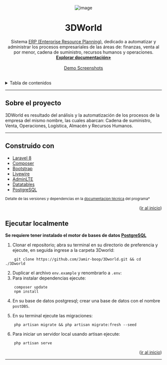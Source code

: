 <!-- LOGO -->
<div align="center" id="top">
<img src="https://i.ibb.co/gTGF9ck/image.png" alt="image" border="0">
  <h1 align="center">3DWorld</h1>
  <p align="center">
    Sistema <a href="https://dynamics.microsoft.com/es-mx/erp/define-erp/">ERP (Enterprise Resource Planning)</a>, dedicado a automatizar y administrar los procesos empresariales de las áreas de: finanzas, venta al por menor, cadena de suministro, recursos humanos y operaciones.
    <br />
    <a href="https://github.com/othneildrew/Best-README-Template"><strong>Explorar documentación»</strong></a>
    <br />
    <br />
    <a href="https://github.com/Jamir-boop/SENATI-MARKET/tree/main/screenshots">Demo Screenshots</a>
  </p>
</div>
<br />

<!-- TABLE OF CONTENTS -->
<details>
  <summary>Tabla de contenidos</summary>
  <ol>
    <li>
      <a href="#sobre-el-proyecto">Sobre el Proyecto</a>
    </li>
    <li>
        <a href="#construido-con">Construido Con</a>
    </li>
    <li>
      <a href="#ejecutar-localmente">Ejecutar localmente 🚀</a>
    </li>
  </ol>
</details>
<hr>

## Sobre el proyecto
3DWorld es resultado del análisis y la automatización de los procesos de la empresa del mismo nombre, las cuales abarcan: Cadena de suministro, Venta, Operaciones, Logística, Almacén y Recursos Humanos.
<hr>

## Construido con
-   [Laravel 8](https://laravel.com/)
-   [Composer](https://getcomposer.org/)
-   [Bootstrap](https://getbootstrap.com/)
-   [Livewire](https://laravel-livewire.com/)
-   [AdminLTE](https://adminlte.io/docs/3.1/)
-   [Datatables](https://www.datatables.net/)
-   [PostgreSQL](https://www.postgresql.org/)

<small>Detalle de las versiones y dependencias en la <a href="#">documentacion técnica</a> del programa*</small>

<p align="right">(<a href="#top">ir al inicio</a>)</p>

## Ejecutar localmente
**Se requiere tener instalado el motor de bases de datos [PostgreSQL](https://www.postgresql.org/)**

1. Clonar el repositorio; abra su terminal en su directorio de preferencia y ejecute, en seguida ingrese a la carpeta 3Dworld:

```
    git clone https://github.com/Jamir-boop/3Dworld.git && cd ./3Dworld
```
2. Duplicar el archivo `env.example` y renombrarlo a `.env`:
3. Para instalar dependencias ejecute:

```
    composer update
    npm install
```

4. En su base de datos postgresql; crear una base de datos con el nombre `postDBS`.

5. En su terminal ejecute las migraciones:
```
    php artisan migrate && php artisan migrate:fresh --seed
```
6. Para iniciar un servidor local usando artisan ejecute:
```
    php artisan serve
```


<p align="right">(<a href="#top">ir al inicio</a>)</p>
<hr>


